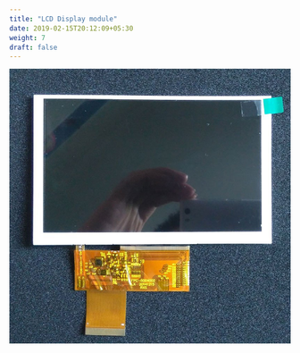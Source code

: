 ```yaml
---
title: "LCD Display module"
date: 2019-02-15T20:12:09+05:30
weight: 7
draft: false
---
```


![lcd](/hardware-overview/LCD-display/images/lcd.jpg "lcd")

